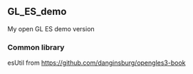 ## GL_ES_demo
My open GL ES demo version
### Common library 
esUtil from https://github.com/danginsburg/opengles3-book
